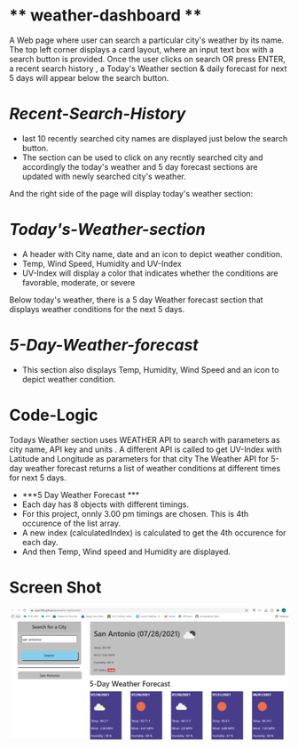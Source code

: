 # ** weather-dashboard **
A Web page where user can search a particular city's weather by its name.
The top left corner displays a card layout, where an input text box with a search button is provided.
Once the user clicks on search OR press ENTER,  a recent search history , a Today's Weather section &  daily forecast for next 5 days will appear below the search button.

# ***Recent-Search-History***
- last 10 recently searched city names are displayed just below the search button.
- The section can be used to click on any recntly searched city and accordingly the today's weather and 5 day forecast sections are updated    with newly searched city's weather.

And the right side of the page will display today's weather section:
# ***Today's-Weather-section***
- A header with City name, date and an icon to depict weather condition.
- Temp, Wind Speed, Humidity and UV-Index 
- UV-Index will display a color that indicates whether the conditions are favorable, moderate, or severe

Below today's weather, there is a 5 day Weather forecast section that displays weather conditions for the next 5  days.
# ***5-Day-Weather-forecast***
- This section also displays Temp, Humidity, Wind Speed and an icon to depict weather condition.

# Code-Logic
Todays Weather section uses WEATHER API to search with parameters as city name, API key and units .
A different API is called to get UV-Index with Latitude and Longitude as parameters for that city
The Weather API for 5-day weather forecast returns a list of weather conditions at different times for next 5 days.
- ***5 Day Weather Forecast ***
 - Each day has 8 objects with different timings.
 - For this project, onnly 3.00 pm timings are chosen. This is 4th occurence of the list array.
 - A new index (calculatedIndex) is calculated to get the 4th occurence for each day.
 - And then Temp, Wind speed and Humidity are displayed. 


# Screen Shot


![Capture](Capture.PNG)
